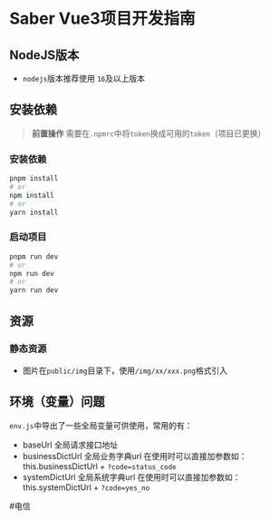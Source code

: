 # Saber Vue3项目开发指南
## NodeJS版本
- `nodejs`版本推荐使用 `16`及以上版本
## 安装依赖
> **前置操作**
> 需要在`.npmrc`中将`token`换成可用的`token`（项目已更换）

### 安装依赖
```bash
pnpm install
# or
npm install
# or
yarn install
```

### 启动项目
```bash
pnpm run dev
# or
npm run dev
# or
yarn run dev
```
## 资源
### 静态资源
- 图片在`public/img`目录下，使用`/img/xx/xxx.png`格式引入

## 环境（变量）问题
`env.js`中导出了一些全局变量可供使用，常用的有：
- baseUrl 全局请求接口地址
- businessDictUrl 全局业务字典url
  在使用时可以直接加参数如：this.businessDictUrl + `?code=status_code`
- systemDictUrl 全局系统字典url
  在使用时可以直接加参数如：this.systemDictUrl + `?code=yes_no`


#电信

